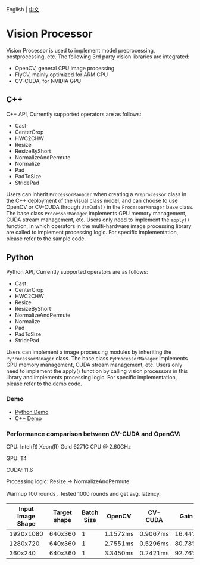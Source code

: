English | [中文](README_CN.md)

# Vision Processor

Vision Processor is used to implement model preprocessing, postprocessing, etc. The following 3rd party vision libraries are integrated:
- OpenCV, general CPU image processing
- FlyCV, mainly optimized for ARM CPU
- CV-CUDA, for NVIDIA GPU

## C++

C++ API, Currently supported operators are as follows:

- Cast
- CenterCrop
- HWC2CHW
- Resize
- ResizeByShort
- NormalizeAndPermute
- Normalize
- Pad
- PadToSize
- StridePad

Users can inherit `ProcessorManager` when creating a `Preprocessor` class in the C++ deployment of the visual class model, and can choose to use OpenCV or CV-CUDA through `UseCuda()` in the `ProcessorManager` base class. The base class `ProcessorManager` implements GPU memory management, CUDA stream management, etc. Users only need to implement the `apply()` function, in which operators in the multi-hardware image processing library are called to implement processing logic. For specific implementation, please refer to the sample code.

## Python

Python API, Currently supported operators are as follows:

- Cast
- CenterCrop
- HWC2CHW
- Resize
- ResizeByShort
- NormalizeAndPermute
- Normalize
- Pad
- PadToSize
- StridePad

Users can implement a image processing modules by inheriting the `PyProcessorManager` class. The base class `PyProcessorManager` implements GPU memory management, CUDA stream management, etc. Users only need to implement the apply() function by calling vision processors in this library and implements processing logic. For specific implementation, please refer to the demo code.

### Demo

- [Python Demo](python)
- [C++ Demo](cpp)

### Performance comparison between CV-CUDA and OpenCV:

CPU: Intel(R) Xeon(R) Gold 6271C CPU @ 2.60GHz

GPU: T4

CUDA: 11.6

Processing logic: Resize -> NormalizeAndPermute

Warmup 100 rounds，tested 1000 rounds and get avg. latency.

| Input Image Shape | Target shape | Batch Size | OpenCV | CV-CUDA | Gain |
| ----------- | -- | ---------- | ------- | ------ | ------ |
| 1920x1080   | 640x360 | 1 | 1.1572ms | 0.9067ms | 16.44% |
| 1280x720    | 640x360 | 1 | 2.7551ms | 0.5296ms | 80.78% |
| 360x240     | 640x360 | 1 | 3.3450ms | 0.2421ms | 92.76% |
